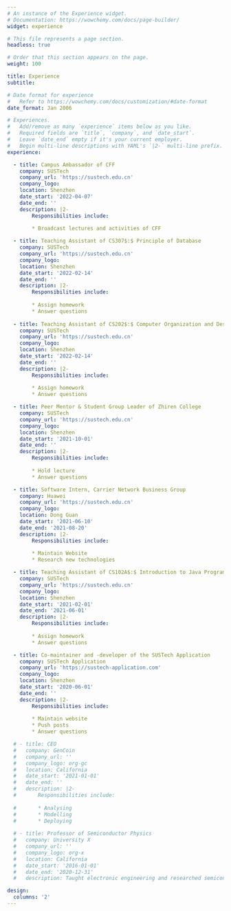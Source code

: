 ```yaml
---
# An instance of the Experience widget.
# Documentation: https://wowchemy.com/docs/page-builder/
widget: experience

# This file represents a page section.
headless: true

# Order that this section appears on the page.
weight: 100

title: Experience
subtitle:

# Date format for experience
#   Refer to https://wowchemy.com/docs/customization/#date-format
date_format: Jan 2006

# Experiences.
#   Add/remove as many `experience` items below as you like.
#   Required fields are `title`, `company`, and `date_start`.
#   Leave `date_end` empty if it's your current employer.
#   Begin multi-line descriptions with YAML's `|2-` multi-line prefix.
experience:

  - title: Campus Ambassador of CFF
    company: SUSTech
    company_url: 'https://sustech.edu.cn'
    company_logo: 
    location: Shenzhen
    date_start: '2022-04-07'
    date_end: ''
    description: |2-
        Responsibilities include:
        
        * Broadcast lectures and activities of CFF

  - title: Teaching Assistant of CS307$:$ Principle of Database
    company: SUSTech
    company_url: 'https://sustech.edu.cn'
    company_logo: 
    location: Shenzhen
    date_start: '2022-02-14'
    date_end: ''
    description: |2-
        Responsibilities include:
        
        * Assign homework
        * Answer questions
        
  - title: Teaching Assistant of CS202$:$ Computer Organization and Design
    company: SUSTech
    company_url: 'https://sustech.edu.cn'
    company_logo: 
    location: Shenzhen
    date_start: '2022-02-14'
    date_end: ''
    description: |2-
        Responsibilities include:
        
        * Assign homework
        * Answer questions

  - title: Peer Mentor & Student Group Leader of Zhiren College
    company: SUSTech
    company_url: 'https://sustech.edu.cn'
    company_logo: 
    location: Shenzhen
    date_start: '2021-10-01'
    date_end: ''
    description: |2-
        Responsibilities include:
        
        * Hold lecture
        * Answer questions

  - title: Software Intern, Carrier Network Business Group
    company: Huawei
    company_url: 'https://sustech.edu.cn'
    company_logo: 
    location: Dong Guan
    date_start: '2021-06-10'
    date_end: '2021-08-20'
    description: |2-
        Responsibilities include:
        
        * Maintain Website
        * Research new technologies

  - title: Teaching Assistant of CS102A$:$ Introduction to Java Programming
    company: SUSTech
    company_url: 'https://sustech.edu.cn'
    company_logo: 
    location: Shenzhen
    date_start: '2021-02-01'
    date_end: '2021-06-01'
    description: |2-
        Responsibilities include:
        
        * Assign homework
        * Answer questions

  - title: Co-maintainer and -developer of the SUSTech Application
    company: SUSTech Application
    company_url: 'https://sustech-application.com'
    company_logo: 
    location: Shenzhen
    date_start: '2020-06-01'
    date_end: ''
    description: |2-
        Responsibilities include:
        
        * Maintain website
        * Push posts
        * Answer questions

  # - title: CEO
  #   company: GenCoin
  #   company_url: ''
  #   company_logo: org-gc
  #   location: California
  #   date_start: '2021-01-01'
  #   date_end: ''
  #   description: |2-
  #       Responsibilities include:
        
  #       * Analysing
  #       * Modelling
  #       * Deploying
        
  # - title: Professor of Semiconductor Physics
  #   company: University X
  #   company_url: ''
  #   company_logo: org-x
  #   location: California
  #   date_start: '2016-01-01'
  #   date_end: '2020-12-31'
  #   description: Taught electronic engineering and researched semiconductor physics.

design:
  columns: '2'
---
```

